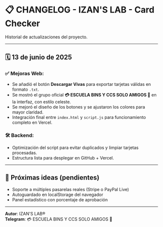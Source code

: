 
# 📋 CHANGELOG - IZAN'S LAB - Card Checker

Historial de actualizaciones del proyecto.

---

## 🗓️ 13 de junio de 2025
### ✅ Mejoras Web:
- Se añadió el botón **Descargar Vivas** para exportar tarjetas válidas en formato `.txt`.
- Se mostró el grupo oficial **💳 ESCUELA BINS Y CCS SOLO AMIGOS 💸** en la interfaz, con estilo celeste.
- Se mejoró el diseño de los botones y se ajustaron los colores para mayor claridad.
- Integración final entre `index.html` y `script.js` para funcionamiento completo en Vercel.

### 🛠️ Backend:
- Optimización del script para evitar duplicados y limpiar tarjetas procesadas.
- Estructura lista para desplegar en GitHub + Vercel.

---

## 📆 Próximas ideas (pendientes)
- Soporte a múltiples pasarelas reales (Stripe o PayPal Live)
- Autoguardado en localStorage del navegador
- Panel estadístico con porcentaje de aprobación

---

**Autor**: IZAN'S LAB®  
**Telegram**: 💳 ESCUELA BINS Y CCS SOLO AMIGOS 💸  
